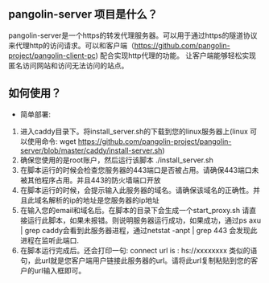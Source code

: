 
## pangolin-server 项目是什么？
pangolin-server是一个https的转发代理服务器。可以用于通过https的隧道协议来代理http的访问请求。可以和客户端（https://github.com/pangolin-project/pangolin-client-pc)   配合实现http代理的功能。
让客户端能够轻松实现匿名访问网站和访问无法访问的站点。

## 如何使用？
- 简单部署:
1. 进入caddy目录下。将install_server.sh的下载到您的linux服务器上(linux 可以使用命令: wget https://github.com/pangolin-project/pangolin-server/blob/master/caddy/install-server.sh) 
2. 确保您使用的是root账户，然后运行该脚本 ./install_server.sh
3. 在脚本运行的时候会检查您服务器的443端口是否被占用。请确保443端口未被其他程序占用。并且443的防火墙端口开放
4. 在脚本运行的时候，会提示输入此服务器的域名。请确保该域名的正确性。并且此域名解析的ip的地址是您服务器的ip地址
5. 在输入您的email和域名后。在脚本的目录下会生成一个start_proxy.sh  请直接运行此脚本，如果未报错。则说明服务器运行成功，如果成功，通过ps axu | grep caddy会看到此服务器进程，通过netstat -anpt | grep 443 会发现此进程在监听此端口.
6. 在脚本运行完成后。还会打印一句: connect url is : hs://xxxxxxxx 类似的语句，此url就是您客户端用户链接此服务器的url。请将此url复制粘贴到您的客户的url输入框即可。

